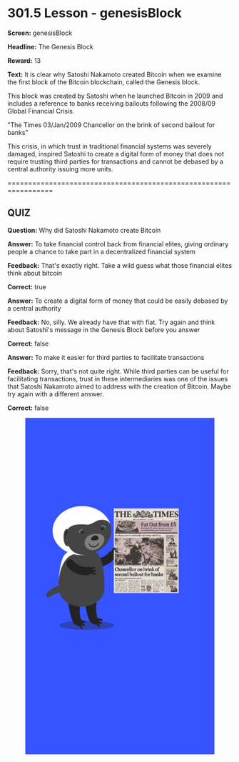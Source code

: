 # 301.5 Lesson - genesisBlock

**Screen:** genesisBlock

**Headline:** The Genesis Block

**Reward:** 13

**Text:** It is clear why Satoshi Nakamoto created Bitcoin when we examine the first block of the Bitcoin blockchain, called the Genesis block.

This block was created by Satoshi when he launched Bitcoin in 2009 and includes a reference to banks receiving bailouts following the 2008/09 Global Financial Crisis.

&quot;The Times 03/Jan/2009 Chancellor on the brink of second bailout for banks&quot;

This crisis, in which trust in traditional financial systems was severely damaged, inspired Satoshi to create a digital form of money that does not require trusting third parties for transactions and cannot be debased by a central authority issuing more units.


=================================================================

## QUIZ

**Question:** Why did Satoshi Nakamoto create Bitcoin


**Answer:** To take financial control back from financial elites, giving ordinary people a chance to take part in a decentralized financial system

**Feedback:** That&#x27;s exactly right. Take a wild guess what those financial elites think about bitcoin

**Correct:** true

**Answer:** To create a digital form of money that could be easily debased by a central authority

**Feedback:** No, silly. We already have that with fiat. Try again and think about Satoshi&#x27;s message in the Genesis Block before you answer

**Correct:** false

**Answer:** To make it easier for third parties to facilitate transactions

**Feedback:** Sorry, that&#x27;s not quite right. While third parties can be useful for facilitating transactions, trust in these intermediaries was one of the issues that Satoshi Nakamoto aimed to address with the creation of Bitcoin. Maybe try again with a different answer.

**Correct:** false


<figure><img src="../.gitbook/assets/301-05.png" alt=""><figcaption></figcaption></figure>

